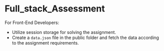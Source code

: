 # Full_stack_Assessment

For Front-End Developers:

- Utilize session storage for solving the assignment.
- Create a `data.json` file in the public folder and fetch the data according to the assignment requirements.
